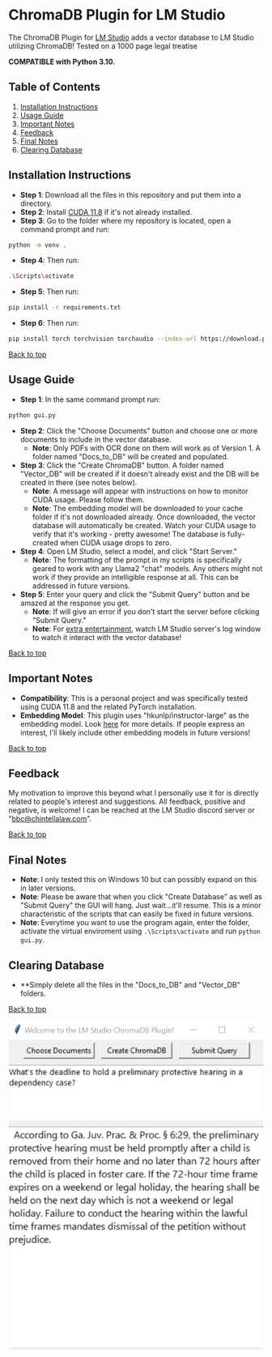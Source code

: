 <a name="top"></a>

# ChromaDB Plugin for LM Studio

The ChromaDB Plugin for [LM Studio](https://lmstudio.ai/) adds a vector database to LM Studio utilizing ChromaDB! Tested on a 1000 page legal treatise

**COMPATIBLE with Python 3.10.**

## Table of Contents
1. [Installation Instructions](#installation-instructions)
2. [Usage Guide](#usage-guide)
3. [Important Notes](#important-notes)
4. [Feedback](#feedback)
5. [Final Notes](#final-notes)
6. [Clearing Database](#clearing-database)

## Installation Instructions
* **Step 1**: Download all the files in this repository and put them into a directory.
* **Step 2**: Install [CUDA 11.8](https://developer.nvidia.com/cuda-11-8-0-download-archive) if it's not already installed.
* **Step 3**: Go to the folder where my repository is located, open a command prompt and run:
```bash
python -m venv .
```
* **Step 4**: Then run:
```bash
.\Scripts\activate
```
* **Step 5**: Then run:
```bash
pip install -r requirements.txt
```
* **Step 6**: Then run:
```bash
pip install torch torchvision torchaudio --index-url https://download.pytorch.org/whl/cu118
```
[Back to top](#top)

## Usage Guide
* **Step 1**: In the same command prompt run:
```bash
python gui.py
```
* **Step 2**: Click the "Choose Documents" button and choose one or more documents to include in the vector database.
  * **Note**: Only PDFs with OCR done on them will work as of Version 1. A folder named "Docs_to_DB" will be created and populated.
* **Step 3**: Click the "Create ChromaDB" button. A folder named "Vector_DB" will be created if it doesn't already exist and the DB will be created in there (see notes below).
  * **Note**: A message will appear with instructions on how to monitor CUDA usage. Please follow them.
  * **Note**: The embedding model will be downloaded to your cache folder if it's not downloaded already. Once downloaded, the vector database will automatically be created. Watch your CUDA usage to verify that it's working - pretty awesome! The database is fully-created when CUDA usage drops to zero.
* **Step 4**: Open LM Studio, select a model, and click "Start Server."
  * **Note**: The formatting of the prompt in my scripts is specifically geared to work with any Llama2 "chat" models. Any others might not work if they provide an intelligible response at all.  This can be addressed in future versions.
* **Step 5**: Enter your query and click the "Submit Query" button and be amazed at the response you get.
  * **Note**: If will give an error if you don't start the server before clicking "Submit Query."
  * **Note**: For [extra entertainment](https://www.youtube.com/watch?v=5IsSpAOD6K8), watch LM Studio server's log window to watch it interact with the vector database!

[Back to top](#top)

## Important Notes
* **Compatibility**: This is a personal project and was specifically tested using CUDA 11.8 and the related PyTorch installation.
* **Embedding Model**: This plugin uses "hkunlp/instructor-large" as the embedding model. Look [here](https://huggingface.co/spaces/mteb/leaderboard) for more details. If people express an interest, I'll likely include other embedding models in future versions!

[Back to top](#top)

## Feedback
My motivation to improve this beyond what I personally use it for is directly related to people's interest and suggestions. All feedback, positive and negative, is welcome! I can be reached at the LM Studio discord server or "bbc@chintellalaw.com".

[Back to top](#top)

## Final Notes
* **Note**: I only tested this on Windows 10 but can possibly expand on this in later versions.
* **Note**: Please be aware that when you click "Create Database" as well as "Submit Query" the GUI will hang. Just wait...it'll resume. This is a minor characteristic of the scripts that can easily be fixed in future versions.
* **Note**: Everytime you want to use the program again, enter the folder, activate the virtual enviroment using `.\Scripts\activate` and run `python gui.py`.

## Clearing Database

* **Simply delete all the files in the "Docs_to_DB" and "Vector_DB" folders.

[Back to top](#top)

![Example Image](https://github.com/BBC-Esq/ChromaDB-Plugin-for-LM-Studio/raw/main/example.png)
